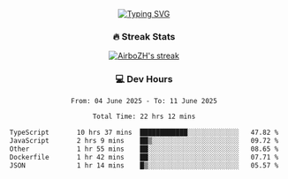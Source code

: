 
<div align="center">
  <a href="https://git.io/typing-svg"><img src="https://readme-typing-svg.demolab.com?font=Fira+Code&size=30&pause=1000&color=33F7F5&center=true&vCenter=true&width=435&lines=Hi+there+%F0%9F%91%8B+I+am+AirboZH+;Welcome+to+my+Github" alt="Typing SVG" /></a>

<h3>🔥 Streak Stats</h3>

<!-- GitHub Readme Streak Stats - https://github.com/DenverCoder1/github-readme-streak-stats -->
<p>
  <a href="https://github.com/DenverCoder1/github-readme-streak-stats">
    <img title="🔥 Get streak stats for your profile at git.io/streak-stats" alt="AirboZH's streak" src="https://streak-stats.demolab.com/?user=AirboZH&theme=monokai-metallian&hide_border=true"/>
  </a>
</p>

<h3>💻 Dev Hours</h3>
<!--START_SECTION:waka-->

```txt
From: 04 June 2025 - To: 11 June 2025

Total Time: 22 hrs 12 mins

TypeScript       10 hrs 37 mins  ████████████░░░░░░░░░░░░░   47.82 %
JavaScript       2 hrs 9 mins    ██▒░░░░░░░░░░░░░░░░░░░░░░   09.72 %
Other            1 hr 55 mins    ██░░░░░░░░░░░░░░░░░░░░░░░   08.65 %
Dockerfile       1 hr 42 mins    ██░░░░░░░░░░░░░░░░░░░░░░░   07.71 %
JSON             1 hr 14 mins    █▒░░░░░░░░░░░░░░░░░░░░░░░   05.57 %
```

<!--END_SECTION:waka-->
</div>  
